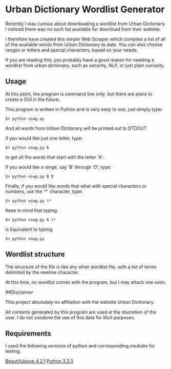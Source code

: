# Urban Dictionary Wordlist Generator

Recently I was curious about downloading a wordlist from Urban Dictionary.
I noticed there was no such list available for download from their website.

I therefore have created this simple Web Scraper which compiles a list of all
of the available words from Urban Dictionary to date. You can also choose ranges
or letters and special characters, based on your needs.

If you are reading this, you probably have a good reason for needing a 
wordlist from urban dictionary, such as security, NLP, or just plain curiosity.

## Usage

At this point, the program is command line only, but there are plans to
create a GUI in the future.

This program is written in Python and is very easy to use, just simply type:

    $> python uswg.py

And all words from Urban Dictionary will be printed out to STDOUT 

if you would like just one letter, type:

    $> python uswg.py A

to get all the words that start with the letter 'A':

if you would like a range, say 'B' through 'D', type:

    $> python uswg.py B D

Finally, if you would like words that what with special characters or numbers,
use the '*' character, type:

    $> python uswg.py \*

Keep in mind that typing:

    $> python uswg.py A \*

is Equivalent to typing:

    $> python uswg.py

## Wordlist structure

The structure of the file is like any other wordlist file, with a list of terms
delimited by the newline character.

At this time, no wordlist comes with the program, but I may attach one soon.

##Disclaimer

This project absolutely no affiliation with the website Urban Dictionary.

All contents generated by this program are used at the discretion of the user.
I do not condone the use of this data for illicit purposes.

## Requirements

I used the following versions of python and corresponding modules for testing.

[Beautifulsoup 4.2.1](http://www.crummy.com/software/BeautifulSoup/)
[Python 3.3.3](https://www.python.org/download/releases/3.0/)